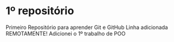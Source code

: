 # 1º repositório
 Primeiro Repositório para aprender Git e GitHub
 Linha adicionada REMOTAMENTE!
 Adicionei o 1º trabalho de POO
